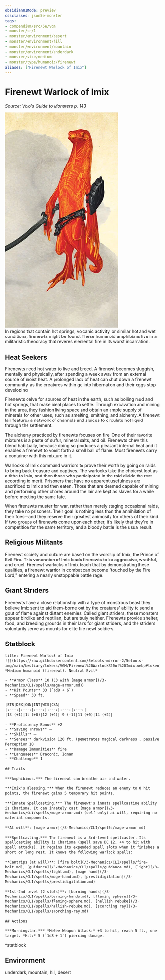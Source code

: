 ```yaml
---
obsidianUIMode: preview
cssclasses: json5e-monster
tags:
- compendium/src/5e/vgm
- monster/cr/1
- monster/environment/desert
- monster/environment/hill
- monster/environment/mountain
- monster/environment/underdark
- monster/size/medium
- monster/type/humanoid/firenewt
aliases: ["Firenewt Warlock of Imix"]
---
```

# Firenewt Warlock of Imix
*Source: Volo's Guide to Monsters p. 143*  

![](https://raw.githubusercontent.com/5etools-mirror-2/5etools-img/main/bestiary/VGM/Firenewt.webp#right)  
In regions that contain hot springs, volcanic activity, or similar hot and wet conditions, firenewts might be found. These humanoid amphibians live in a militaristic theocracy that reveres elemental fire in its worst incarnation.

## Heat Seekers

Firenewts need hot water to live and breed. A firenewt becomes sluggish, mentally and physically, after spending a week away from an external source of moist heat. A prolonged lack of heat can shut down a firenewt community, as the creatures within go into hibernation and their eggs stop developing.

Firenewts delve for sources of heat in the earth, such as boiling mud and hot springs, that make ideal places to settle. Through excavation and mining in the area, they fashion living space and obtain an ample supply of minerals for other uses, such as smelting, smithing, and alchemy. A firenewt lair features a network of channels and sluices to circulate hot liquid through the settlement.

The alchemy practiced by firenewts focuses on fire. One of their favorite mixtures is a paste of sulfur, mineral salts, and oil. Firenewts chew this blend habitually, because doing so produces a pleasant internal heat and it enables a firenewt to vomit forth a small ball of flame. Most firenewts carry a container with this mixture in it.

Warlocks of Imix command warriors to prove their worth by going on raids to bring back treasure and captives. The warlocks take the choicest loot as a tithe to Imix, and then those who participated in the raid divide the rest according to merit. Prisoners that have no apparent usefulness are sacrificed to Imix and then eaten. Those that are deemed capable of mining and performing other chores around the lair are kept as slaves for a while before meeting the same fate.

When firenewts muster for war, rather than merely staging occasional raids, they take no prisoners. Their goal is nothing less than the annihilation of their foes—and they reserve their greatest animosity for others of their kind. If two groups of firenewts come upon each other, it's likely that they're in competition for the same territory, and a bloody battle is the usual result.

## Religious Militants

Firenewt society and culture are based on the worship of Imix, the Prince of Evil Fire. This veneration of Imix leads firenewts to be aggressive, wrathful, and cruel. Firenewt warlocks of Imix teach that by demonstrating these qualities, a firenewt warrior in combat can become "touched by the Fire Lord," entering a nearly unstoppable battle rage.

## Giant Striders

Firenewts have a close relationship with a type of monstrous beast they believe Imix sent to aid them-borne out by the creatures' ability to send a gout of flame against distant enemies. Called giant striders, these monsters appear birdlike and reptilian, but are truly neither. Firenewts provide shelter, food, and breeding grounds in their lairs for giant striders, and the striders voluntarily serve as mounts for elite fire newt soldiers.


## Statblock

```ad-statblock
title: Firenewt Warlock of Imix
![](https://raw.githubusercontent.com/5etools-mirror-2/5etools-img/main/bestiary/tokens/VGM/Firenewt%20Warlock%20of%20Imix.webp#token)
*Medium humanoid (firenewt), Neutral Evil*

- **Armor Class** 10 (13 with [mage armor](/3-Mechanics/CLI/spells/mage-armor.md))
- **Hit Points** 33 (`6d8 + 6`) 
- **Speed** 30 ft.

|STR|DEX|CON|INT|WIS|CHA|
|:---:|:---:|:---:|:---:|:---:|:---:|
|13 (+1)|11 (+0)|12 (+1)| 9 (-1)|11 (+0)|14 (+2)|

- **Proficiency Bonus** +2
- **Saving Throws** ⏤
- **Skills** ⏤
- **Senses** darkvision 120 ft. (penetrates magical darkness), passive Perception 10
- **Damage Immunities** fire
- **Languages** Draconic, Ignan
- **Challenge** 1

## Traits

***Amphibious.*** The firenewt can breathe air and water.

***Imix's Blessing.*** When the firenewt reduces an enemy to 0 hit points, the firenewt gains 5 temporary hit points.

***Innate Spellcasting.*** The firenewt's innate spellcasting ability is Charisma. It can innately cast [mage armor](/3-Mechanics/CLI/spells/mage-armor.md) (self only) at will, requiring no material components.

**At will**: [mage armor](/3-Mechanics/CLI/spells/mage-armor.md)

***Spellcasting.*** The firenewt is a 3rd-level spellcaster. Its spellcasting ability is Charisma (spell save DC 12, +4 to hit with spell attacks). It regains its expended spell slots when it finishes a short or long rest. It knows the following warlock spells:

**Cantrips (at will)**: [fire bolt](/3-Mechanics/CLI/spells/fire-bolt.md), [guidance](/3-Mechanics/CLI/spells/guidance.md), [light](/3-Mechanics/CLI/spells/light.md), [mage hand](/3-Mechanics/CLI/spells/mage-hand.md), [prestidigitation](/3-Mechanics/CLI/spells/prestidigitation.md)

**1st-2nd level (2 slots)**: [burning hands](/3-Mechanics/CLI/spells/burning-hands.md), [flaming sphere](/3-Mechanics/CLI/spells/flaming-sphere.md), [hellish rebuke](/3-Mechanics/CLI/spells/hellish-rebuke.md), [scorching ray](/3-Mechanics/CLI/spells/scorching-ray.md)

## Actions

***Morningstar.*** *Melee Weapon Attack:* +3 to hit, reach 5 ft., one target. *Hit:* 5 (`1d8 + 1`) piercing damage.
```
^statblock

## Environment

underdark, mountain, hill, desert
